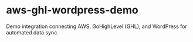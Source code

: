 # aws-ghl-wordpress-demo
Demo integration connecting AWS, GoHighLevel (GHL), and WordPress for automated data sync.
